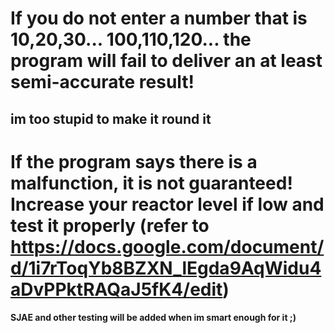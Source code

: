 # If you do not enter a number that is 10,20,30... 100,110,120... the program will fail to deliver an at least semi-accurate result!
## im too stupid to make it round it
# If the program says there is a malfunction, it is not guaranteed! Increase your reactor level if low and test it properly (refer to https://docs.google.com/document/d/1i7rToqYb8BZXN_lEgda9AqWidu4aDvPPktRAQaJ5fK4/edit)


#### SJAE and other testing will be added when im smart enough for it ;)
